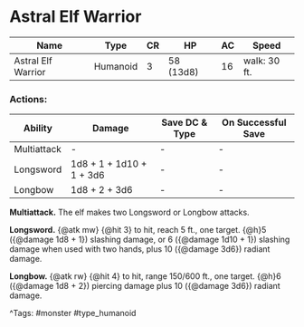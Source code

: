 # Astral Elf Warrior

| Name | Type | CR | HP | AC | Speed |
|------|------|----|----|----|-------|
| Astral Elf Warrior | Humanoid | 3 | 58 (13d8) | 16 | walk: 30 ft. |

### Actions:

| Ability | Damage | Save DC & Type | On Successful Save |
|---------|--------|----------------|--------------------|
| Multiattack | - | - | - |
| Longsword | 1d8 + 1 + 1d10 + 1 + 3d6 | - | - |
| Longbow | 1d8 + 2 + 3d6 | - | - |


**Multiattack.** The elf makes two Longsword or Longbow attacks.

**Longsword.** {@atk mw} {@hit 3} to hit, reach 5 ft., one target. {@h}5 ({@damage 1d8 + 1}) slashing damage, or 6 ({@damage 1d10 + 1}) slashing damage when used with two hands, plus 10 ({@damage 3d6}) radiant damage.

**Longbow.** {@atk rw} {@hit 4} to hit, range 150/600 ft., one target. {@h}6 ({@damage 1d8 + 2}) piercing damage plus 10 ({@damage 3d6}) radiant damage.

^Tags: #monster #type_humanoid
